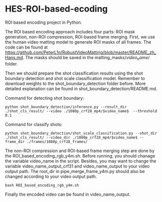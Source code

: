 # HES-ROI-based-ecoding
ROI based encoding project in Python.

The ROI based encoding approach includes four parts: ROI mask generation, non-ROI compression, ROI-based frame merging. First, we use the human video matting model to generate ROI masks of all frames. The code can be found at https://github.com/PeterL1n/RobustVideoMatting/blob/master/README_zh_Hans.md.
The masks should be saved in the matting_masks/$video_name$/ folder.

Then we should prepare the shot classification results using the shot boundary detection and shot scale classification model. Remember to download weights to the shot_boundary_detection folder before. More detailed explanation can be found in shot_boundary_detection/README.md.

Command for detecting shot boundary:
```
python shot_boundary_detection/inference.py --result_dir ./shot_cls_result/ --video ./1080p_crf28_mp4/$video_name$  --threshold 0.1
```
Command for classify shots:
```
python shot_boundary_detection/shot_scale_classification.py --shot_dir ./shot_cls_result/ --video_dir ./1080p_crf28_mp4/$video_name$ --frame_dir ./frames/1080p_crf28_frames/
```
The non-ROI compression and ROI-based frame merging step are done by the ROI_based_encoding_rgb_y4m.sh. Before running, you should chanage the variable video_name in the script. Besides, you may want to change the variable video_name_output_crf31 and video_name_output to your video output path. The root_dir in pipe_merge_frame_y4m.py should also be changed  according to your video output path.
```
bash ROI_based_encoding_rgb_y4m.sh
```
Finally the encoded video can be found in video_name_output.
